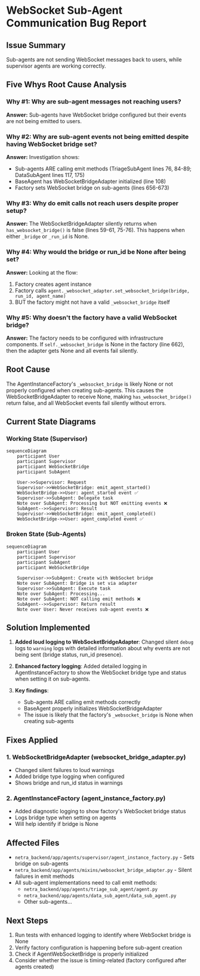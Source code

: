 # WebSocket Sub-Agent Communication Bug Report

## Issue Summary
Sub-agents are not sending WebSocket messages back to users, while supervisor agents are working correctly.

## Five Whys Root Cause Analysis

### Why #1: Why are sub-agent messages not reaching users?
**Answer:** Sub-agents have WebSocket bridge configured but their events are not being emitted to users.

### Why #2: Why are sub-agent events not being emitted despite having WebSocket bridge set?
**Answer:** Investigation shows:
- Sub-agents ARE calling emit methods (TriageSubAgent lines 76, 84-89; DataSubAgent lines 117, 175)
- BaseAgent has WebSocketBridgeAdapter initialized (line 108)
- Factory sets WebSocket bridge on sub-agents (lines 656-673)

### Why #3: Why do emit calls not reach users despite proper setup?
**Answer:** The WebSocketBridgeAdapter silently returns when `has_websocket_bridge()` is false (lines 59-61, 75-76). This happens when either `_bridge` or `_run_id` is None.

### Why #4: Why would the bridge or run_id be None after being set?
**Answer:** Looking at the flow:
1. Factory creates agent instance
2. Factory calls `agent._websocket_adapter.set_websocket_bridge(bridge, run_id, agent_name)` 
3. BUT the factory might not have a valid `_websocket_bridge` itself

### Why #5: Why doesn't the factory have a valid WebSocket bridge?
**Answer:** The factory needs to be configured with infrastructure components. If `self._websocket_bridge` is None in the factory (line 662), then the adapter gets None and all events fail silently.

## Root Cause
The AgentInstanceFactory's `_websocket_bridge` is likely None or not properly configured when creating sub-agents. This causes the WebSocketBridgeAdapter to receive None, making `has_websocket_bridge()` return false, and all WebSocket events fail silently without errors.

## Current State Diagrams

### Working State (Supervisor)
```mermaid
sequenceDiagram
    participant User
    participant Supervisor
    participant WebSocketBridge
    participant SubAgent
    
    User->>Supervisor: Request
    Supervisor->>WebSocketBridge: emit_agent_started()
    WebSocketBridge->>User: agent_started event ✅
    Supervisor->>SubAgent: Delegate task
    Note over SubAgent: Processing but NOT emitting events ❌
    SubAgent-->>Supervisor: Result
    Supervisor->>WebSocketBridge: emit_agent_completed()
    WebSocketBridge->>User: agent_completed event ✅
```

### Broken State (Sub-Agents)
```mermaid
sequenceDiagram
    participant User
    participant Supervisor
    participant SubAgent
    participant WebSocketBridge
    
    Supervisor->>SubAgent: Create with WebSocket bridge
    Note over SubAgent: Bridge is set via adapter
    Supervisor->>SubAgent: Execute task
    Note over SubAgent: Processing...
    Note over SubAgent: NOT calling emit methods ❌
    SubAgent-->>Supervisor: Return result
    Note over User: Never receives sub-agent events ❌
```

## Solution Implemented

1. **Added loud logging to WebSocketBridgeAdapter**: Changed silent `debug` logs to `warning` logs with detailed information about why events are not being sent (bridge status, run_id presence).

2. **Enhanced factory logging**: Added detailed logging in AgentInstanceFactory to show the WebSocket bridge type and status when setting it on sub-agents.

3. **Key findings**:
   - Sub-agents ARE calling emit methods correctly
   - BaseAgent properly initializes WebSocketBridgeAdapter  
   - The issue is likely that the factory's `_websocket_bridge` is None when creating sub-agents

## Fixes Applied

### 1. WebSocketBridgeAdapter (websocket_bridge_adapter.py)
- Changed silent failures to loud warnings
- Added bridge type logging when configured
- Shows bridge and run_id status in warnings

### 2. AgentInstanceFactory (agent_instance_factory.py)  
- Added diagnostic logging to show factory's WebSocket bridge status
- Logs bridge type when setting on agents
- Will help identify if bridge is None

## Affected Files
- `netra_backend/app/agents/supervisor/agent_instance_factory.py` - Sets bridge on sub-agents
- `netra_backend/app/agents/mixins/websocket_bridge_adapter.py` - Silent failures in emit methods
- All sub-agent implementations need to call emit methods:
  - `netra_backend/app/agents/triage_sub_agent/agent.py`
  - `netra_backend/app/agents/data_sub_agent/data_sub_agent.py`
  - Other sub-agents...

## Next Steps
1. Run tests with enhanced logging to identify where WebSocket bridge is None
2. Verify factory configuration is happening before sub-agent creation
3. Check if AgentWebSocketBridge is properly initialized
4. Consider whether the issue is timing-related (factory configured after agents created)